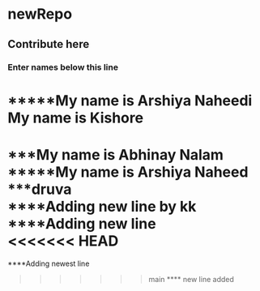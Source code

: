 # newRepo
## Contribute here
### Enter names below this line
*****My name is Arshiya Naheedi
My name is Kishore
=======
***My name is Abhinay Nalam  
*****My name is Arshiya Naheed  
***druva  
****Adding new line by kk  
****Adding new line  
<<<<<<< HEAD
=======
****Adding newest line   
>>>>>>> main
**** new line added
